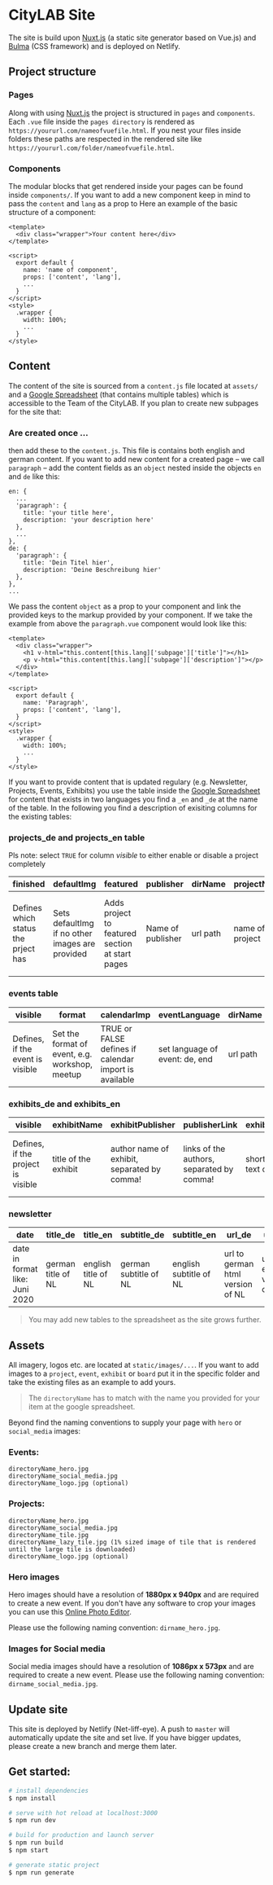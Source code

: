 # CityLAB Site

The site is build upon [Nuxt.js](https://nuxtjs.org/) (a static site generator based on Vue.js) and [Bulma](https://bulma.io/) (CSS framework) and is deployed on Netlify.

## Project structure

### Pages

Along with using [Nuxt.js](https://nuxtjs.org/) the project is structured in `pages` and `components`. Each `.vue` file inside the `pages directory` is rendered as `https://yoururl.com/nameofvuefile.html`. If you nest your files inside folders these paths are respected in the rendered site like `https://yoururl.com/folder/nameofvuefile.html`.

### Components

The modular blocks that get rendered inside your pages can be found inside `components/`. If you want to add a new component keep in mind to pass the `content` and `lang` as a prop to  Here an example of the basic structure of a component:

```vue
<template>
  <div class="wrapper">Your content here</div>
</template>

<script>
  export default {
    name: 'name of component',
    props: ['content', 'lang'],
    ...
  }
</script>
<style>
  .wrapper {
    width: 100%;
    ...
  }
</style>
```

## Content

The content of the site is sourced from a `content.js` file located at `assets/` and a [Google Spreadsheet](https://docs.google.com/spreadsheets/d/1rTyfInS6NjTifbru61mWEqICyv9uuMVSSk7NZTABLQc) (that contains multiple tables) which is accessible to the Team of the CityLAB. If you plan to create new subpages for the site that:

### Are created once ...
then add these to the `content.js`. This file is contains both english and german content. If you want to add new content for a created page – we call `paragraph` – add the content fields as an `object` nested inside the objects `en` and `de` like this:

```
en: {
  ...
  'paragraph': {
    title: 'your title here',
    description: 'your description here'
  },
  ...
},
de: {
  'paragraph': {
    title: 'Dein Titel hier',
    description: 'Deine Beschreibung hier'
  },
},
...
```

We pass the content `object` as a prop to your component and link the provided keys to the markup provided by your component. If we take the example from above the `paragraph.vue` component would look like this:

```vue
<template>
  <div class="wrapper">
    <h1 v-html="this.content[this.lang]['subpage']['title']"></h1>
    <p v-html="this.content[this.lang]['subpage']['description']"></p>
  </div>
</template>

<script>
  export default {
    name: 'Paragraph',
    props: ['content', 'lang'],
  }
</script>
<style>
  .wrapper {
    width: 100%;
    ...
  }
</style>
```

If you want to provide content that is updated regulary (e.g. Newsletter, Projects, Events, Exhibits) you use the table inside the [Google Spreadsheet](https://docs.google.com/spreadsheets/d/1rTyfInS6NjTifbru61mWEqICyv9uuMVSSk7NZTABLQc) for content that exists in two languages you find a `_en` and `_de` at the name of the table. In the following you find a description of exisiting columns for the existing tables:

### projects_de and projects_en table

Pls note: select `TRUE` for column *visible* to either enable or disable a project completely

| finished  | defaultImg | featured | publisher | dirName | projectName | projectSubline  | projectSubSubline | headlineIntro | contentIntro   | headlineBlockOne | contentBlockOne | headlineBlockTwo | contentBlockTwo | headlineBlockThree | contentBlockThree | headlineBlockFour | contentBlockFour | socialDescription | link | logo |
| ---------------------------------- | ----------------------------------------------- | ----------------------------------------------- | ----------------- | -------- | --------------- | --------------- | ---------------------- | ------------------------ | ----------------------- | ------------------------- | -------------------------------- | ------------------------ | ------------------------------ | ------------------------- | -------------------------------- | ----------------------- | ------------------------------ | ------------------------------------------------------------- | ------------------------------------------------- | -------------------------------------------------- |
| Defines which status the prject has | Sets defaultImg if no other images are provided | Adds project to featured section at start pages | Name of publisher | url path | name of project | project subline | second project subline | title of first paragraph | text of first paragraph | title of second paragraph | description of seconds paragraph | title of third paragraph | description of third paragraph | title of fourth paragraph | descpription of fourth paragraph | title of fifth pargraph | description of fifth paragraph | text that is visible at social tiles, when the page is shared | url where the link – if provided – is pointing to | set to TRUE or FALSE is a logo should be displayed |

### events table

| visible                          | format                                         | calendarImp                                           | eventLanguage                  | dirName  | date                                     | startTime      | endTime      | dateTime                      | eventName                 | subline              | subsubline                  | headlineIntro            | contentIntro            | headlineBlockOne          | contentBlockOne                  | headlineBlockTwo         | contentBlockTwo                | headlineBlockThree        | contentBlockThree                | headlineBlockFour       | contentBlockFour               | websiteSummary             | phoneSummary                | dateSummary                  | organiserSummary         | mailSummary           | addressSummary         | registerInfo                  | registerLink                                                  | socialDescription                                  | logo |
| -------------------------------- | ---------------------------------------------- | ----------------------------------------------------- | ------------------------------ | -------- | ---------------------------------------- | -------------- | ------------ | ----------------------------- | ------------------------- | -------------------- | --------------------------- | ------------------------ | ----------------------- | ------------------------- | -------------------------------- | ------------------------ | ------------------------------ | ------------------------- | -------------------------------- | ----------------------- | ------------------------------ | -------------------------- | --------------------------- | ---------------------------- | ------------------------ | --------------------- | ---------------------- | ----------------------------- | ------------------------------------------------------------- | -------------------------------------------------- | ---- |
| Defines, if the event is visible | Set the format of event, e.g. workshop, meetup | TRUE or FALSE defines if calendar import is available | set language of event: de, end | url path | set date in following format: YYYY-MM-DD | set start time | set end time | creates automatic date format | set the name of the event | set subline of event | set second subline of event | title of first paragraph | text of first paragraph | title of second paragraph | description of seconds paragraph | title of third paragraph | description of third paragraph | title of fourth paragraph | descpription of fourth paragraph | title of fifth pargraph | description of fifth paragraph | website url in summary box | phone number in summary box | date of event in summary box | organiser in summary box | e-mail in summary box | address in summary box | registration link if existing | text that is visible at social tiles, when the page is shared | set to TRUE or FALSE is a logo should be displayed |

### exhibits_de and exhibits_en
| visible                            | exhibitName          | exhibitPublisher                            | publisherLink                             | exhibitDescription                    | exhibitDescriptionLong                | imgName                  | date                                  |
| ---------------------------------- | -------------------- | ------------------------------------------- | ----------------------------------------- | ------------------------------------- | ------------------------------------- | ------------------------ | ------------------------------------- |
| Defines, if the project is visible | title of the exhibit | author name of exhibit, separated by comma! | links of the authors, separated by comma! | short description text of the exhibit | long description texts of the exhibit | image name e.g: name.jpg | Date in the followin format: Mai 2020 |

### newsletter

| date                           | title_de           | title_en            | subtitle_de           | subtitle_en            | url_de                           | url_en                       |
| ------------------------------ | ------------------ | ------------------- | --------------------- | ---------------------- | -------------------------------- | ---------------------------- |
| date in format like: Juni 2020 | german title of NL | english title of NL | german subtitle of NL | english subtitle of NL | url to german html version of NL | url to english version of NL |

> You may add new tables to the spreadsheet as the site grows further.

## Assets

All imagery, logos etc. are located at `static/images/...`. If you want to add images to a `project`, `event`, `exhibit` or `board` put it in the specific folder and take the existing files as an example to add yours.

> The `directoryName` has to match with the name you provided for your item at the google spreadsheet.

Beyond find the naming conventions to supply your page with `hero` or `social_media` images:

### Events:
```
directoryName_hero.jpg
directoryName_social_media.jpg
directoryName_logo.jpg (optional)
```


### Projects:
```
directoryName_hero.jpg
directoryName_social_media.jpg
directoryName_tile.jpg
directoryName_lazy_tile.jpg (1% sized image of tile that is rendered until the large tile is downloaded)
directoryName_logo.jpg (optional)
```

### Hero images

Hero images should have a resolution of **1880px x 940px** and are required to create a new event. If you don't have any software to crop your images you can use this [Online Photo Editor](https://www.befunky.com/create/crop-photo/).

Please use the following naming convention: ```dirname_hero.jpg```.

### Images for Social media

Social media images should have a resolution of **1086px x 573px** and are required to create a new event.
Please use the following naming convention: ```dirname_social_media.jpg```.


## Update site

This site is deployed by Netlify (Net-liff-eye). A push to ```master``` will automatically update the site and set live. If you have bigger updates, please create a new branch and merge them later.

## Get started:

``` bash
# install dependencies
$ npm install

# serve with hot reload at localhost:3000
$ npm run dev

# build for production and launch server
$ npm run build
$ npm start

# generate static project
$ npm run generate
```

<!-- rebuild -->
